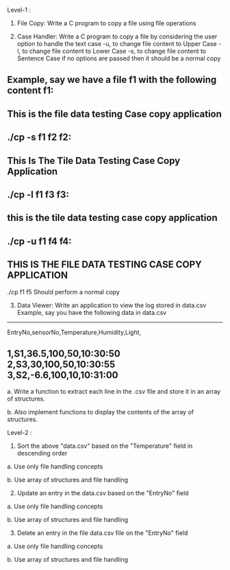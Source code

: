 Level-1 :

1. File Copy: Write a C program to copy a file using file operations

 

2. Case Handler:
Write a C program to copy a file by considering the user option to handle the text case
-u, to change file content to Upper Case
-l, to change file content to Lower Case
-s, to change file content to Sentence Case
if no options are passed then it should be a normal copy

Example, say we have a file f1 with the following content
f1:
-----------------------
This is the file data
testing Case copy
application
-----------------------

./cp -s f1 f2
f2:
-----------------------
This Is The Tile Data
Testing Case Copy
Application
-----------------------

./cp -l f1 f3
f3:
-----------------------
this is the tile data
testing case copy
application
-----------------------

./cp -u f1 f4
f4:
-----------------------
THIS IS THE FILE DATA
TESTING CASE COPY
APPLICATION
-----------------------

./cp f1 f5
Should perform a normal copy

 

3. Data Viewer:
Write an application to view the log stored in data.csv
Example, say you have the following data in data.csv

------------------------------------

EntryNo,sensorNo,Temperature,Humidity,Light,

1,S1,36.5,100,50,10:30:50
2,S3,30,100,50,10:30:55
3,S2,-6.6,100,10,10:31:00
------------------------------------

a. Write a function to extract each line in the .csv file and store it in an array of structures. 

b. Also implement functions to display the contents of the array of structures.

 

Level-2 : 

1. Sort the above "data.csv" based on the "Temperature" field in descending order

a. Use only file handling concepts

b. Use array of structures and file handling

 

2. Update an entry in the data.csv based on the "EntryNo" field

a. Use only file handling concepts

b. Use array of structures and file handling

 

3. Delete an entry in the file data.csv file  on the "EntryNo" field

a. Use only file handling concepts

b. Use array of structures and file handling